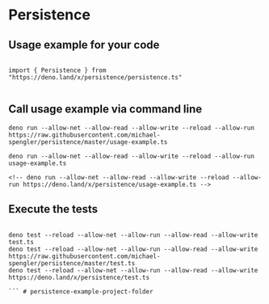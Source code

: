 # Persistence


## Usage example for your code

```

import { Persistence } from "https://deno.land/x/persistence/persistence.ts"


```

## Call usage example via command line
```
deno run --allow-net --allow-read --allow-write --reload --allow-run https://raw.githubusercontent.com/michael-spengler/persistence/master/usage-example.ts

deno run --allow-net --allow-read --allow-write --reload --allow-run usage-example.ts

<!-- deno run --allow-net --allow-read --allow-write --reload --allow-run https://deno.land/x/persistence/usage-example.ts -->
```

## Execute the tests
```

deno test --reload --allow-net --allow-run --allow-read --allow-write test.ts
deno test --reload --allow-net --allow-run --allow-read --allow-write https://raw.githubusercontent.com/michael-spengler/persistence/master/test.ts
deno test --reload --allow-net --allow-run --allow-read --allow-write https://deno.land/x/persistence/test.ts

``` # persistence-example-project-folder
